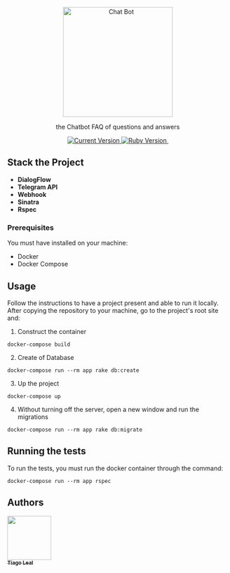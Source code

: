 <p align="center">
  
   <img alt="Chat Bot" src="https://github.com/tiagoleal/chatbot/images/telegram_bot.png?raw=true" width="250">
  
</p>
<p align="center"> the Chatbot FAQ of questions and answers </p>

<p align="center">
  <a href="https://github.com/tiagoleal/coin_conversion">
    <img alt="Current Version" src="https://img.shields.io/badge/version-1.0.0 -blue.svg">
  </a>
  <a href="https://ruby-doc.org/core-2.5.1/">
    <img alt="Ruby Version" src="https://img.shields.io/badge/Ruby-2.5.1 -green.svg" target="_blank">
  </a>
  <a href="http://sinatrarb.com/">
    <img alt="" src="https://img.shields.io/badge/Sinatra- 2.0.5-blue.svg" target="_blank">
  </a>
</p>

## Stack the Project

* **DialogFlow**
* **Telegram API**
* **Webhook**
* **Sinatra**
* **Rspec**

### Prerequisites 
You must have installed on your machine:
- Docker
- Docker Compose


## Usage
Follow the instructions to have a project present and able to run it locally.
After copying the repository to your machine, go to the project's root site and:
1.  Construct the container
```
docker-compose build
```
2.  Create of Database
```
docker-compose run --rm app rake db:create
```
3.  Up the project
```
docker-compose up
```
4. Without turning off the server, open a new window and run the migrations
```
docker-compose run --rm app rake db:migrate
```

## Running the tests
To run the tests, you must run the docker container through the command:
```
docker-compose run --rm app rspec
```

## Authors
<!-- ALL-CONTRIBUTORS-LIST:START - Do not remove or modify this section -->
<!-- prettier-ignore -->
[<img src="https://avatars1.githubusercontent.com/u/5727529?s=460&v=4" width="100px;"/><br /><sub><b>Tiago Leal</b></sub>](https://github.com/tiagoleal)<br />
